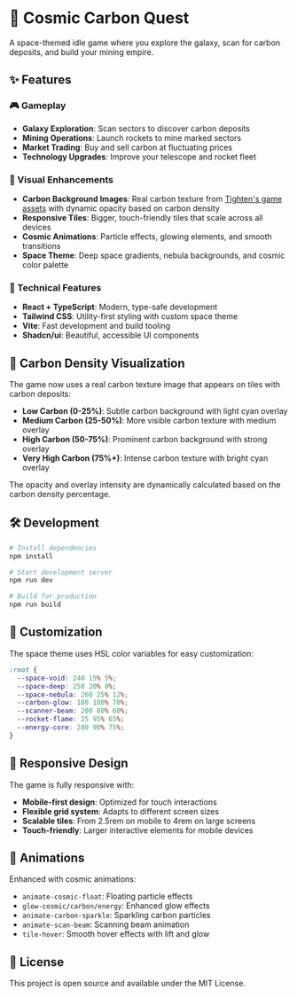 # 🌌 Cosmic Carbon Quest

A space-themed idle game where you explore the galaxy, scan for carbon deposits, and build your mining empire.

## ✨ Features

### 🎮 Gameplay
- **Galaxy Exploration**: Scan sectors to discover carbon deposits
- **Mining Operations**: Launch rockets to mine marked sectors
- **Market Trading**: Buy and sell carbon at fluctuating prices
- **Technology Upgrades**: Improve your telescope and rocket fleet

### 🎨 Visual Enhancements
- **Carbon Background Images**: Real carbon texture from [Tighten's game assets](https://game.tighten.com/storage/assets/carbon.jpg) with dynamic opacity based on carbon density
- **Responsive Tiles**: Bigger, touch-friendly tiles that scale across all devices
- **Cosmic Animations**: Particle effects, glowing elements, and smooth transitions
- **Space Theme**: Deep space gradients, nebula backgrounds, and cosmic color palette

### 🚀 Technical Features
- **React + TypeScript**: Modern, type-safe development
- **Tailwind CSS**: Utility-first styling with custom space theme
- **Vite**: Fast development and build tooling
- **Shadcn/ui**: Beautiful, accessible UI components

## 🎯 Carbon Density Visualization

The game now uses a real carbon texture image that appears on tiles with carbon deposits:

- **Low Carbon (0-25%)**: Subtle carbon background with light cyan overlay
- **Medium Carbon (25-50%)**: More visible carbon texture with medium overlay
- **High Carbon (50-75%)**: Prominent carbon background with strong overlay
- **Very High Carbon (75%+)**: Intense carbon texture with bright cyan overlay

The opacity and overlay intensity are dynamically calculated based on the carbon density percentage.

## 🛠️ Development

```bash
# Install dependencies
npm install

# Start development server
npm run dev

# Build for production
npm run build
```

## 🎨 Customization

The space theme uses HSL color variables for easy customization:

```css
:root {
  --space-void: 240 15% 5%;
  --space-deep: 250 20% 8%;
  --space-nebula: 260 25% 12%;
  --carbon-glow: 180 100% 70%;
  --scanner-beam: 200 80% 60%;
  --rocket-flame: 25 95% 65%;
  --energy-core: 280 90% 75%;
}
```

## 📱 Responsive Design

The game is fully responsive with:
- **Mobile-first design**: Optimized for touch interactions
- **Flexible grid system**: Adapts to different screen sizes
- **Scalable tiles**: From 2.5rem on mobile to 4rem on large screens
- **Touch-friendly**: Larger interactive elements for mobile devices

## 🌟 Animations

Enhanced with cosmic animations:
- `animate-cosmic-float`: Floating particle effects
- `glow-cosmic/carbon/energy`: Enhanced glow effects
- `animate-carbon-sparkle`: Sparkling carbon particles
- `animate-scan-beam`: Scanning beam animation
- `tile-hover`: Smooth hover effects with lift and glow

## 📄 License

This project is open source and available under the MIT License.
